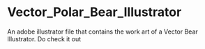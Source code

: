 # Vector_Polar_Bear_Illustrator
An adobe illustrator file that contains the work art of a Vector Bear Illustrator. Do check it out
